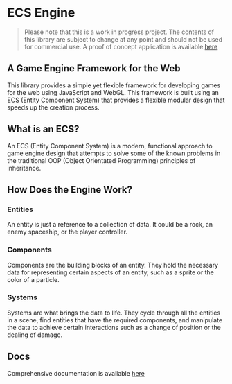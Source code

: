 # ECS Engine

> Please note that this is a work in progress project. The contents of this library are subject to change at any point and should not be used for commercial use. A proof of concept application is available [here](https://tomchamberlainuk.github.io/ecs-demo-space-shooter/)

## A Game Engine Framework for the Web

This library provides a simple yet flexible framework for developing games for the web using JavaScript and WebGL. This framework is built using an ECS (Entity Component System) that provides a flexible modular design that speeds up the creation process.

## What is an ECS?

An ECS (Entity Component System) is a modern, functional approach to game engine design that attempts to solve some of the known problems in the traditional OOP (Object Orientated Programming) principles of inheritance.

## How Does the Engine Work?

### Entities

An entity is just a reference to a collection of data. It could be a rock, an enemy spaceship, or the player controller.

### Components

Components are the building blocks of an entity. They hold the necessary data for representing certain aspects of an entity, such as a sprite or the color of a particle.

### Systems

Systems are what brings the data to life. They cycle through all the entities in a scene, find entities that have the required components, and manipulate the data to achieve certain interactions such as a change of position or the dealing of damage.

## Docs

Comprehensive documentation is available [here](https://tomchamberlainuk.github.io/ecs-engine/)